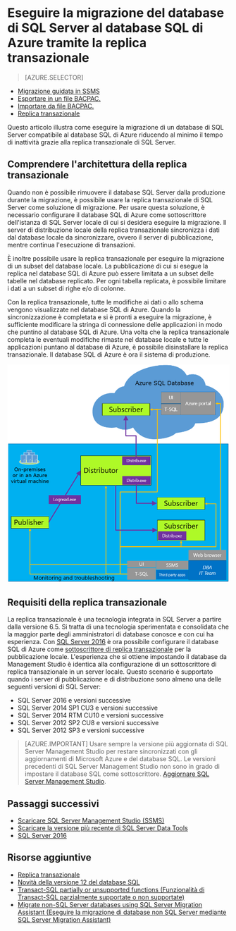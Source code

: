 <properties
   pageTitle="Migrare al database SQL tramite la replica transazionale | Microsoft Azure"
   description="Database SQL di Microsoft Azure, migrazione del database, importazione del database, replica transazionale"
   services="sql-database"
   documentationCenter=""
   authors="CarlRabeler"
   manager="jhubbard"
   editor=""/>

<tags
   ms.service="sql-database"
   ms.devlang="NA"
   ms.topic="article"
   ms.tgt_pltfrm="NA"
   ms.workload="sqldb-migrate"
   ms.date="08/23/2016"
   ms.author="carlrab"/>

# Eseguire la migrazione del database di SQL Server al database SQL di Azure tramite la replica transazionale

> [AZURE.SELECTOR]
- [Migrazione guidata in SSMS](sql-database-cloud-migrate-compatible-using-ssms-migration-wizard.md)
- [Esportare in un file BACPAC.](sql-database-cloud-migrate-compatible-export-bacpac-ssms.md)
- [Importare da file BACPAC.](sql-database-cloud-migrate-compatible-import-bacpac-ssms.md)
- [Replica transazionale](sql-database-cloud-migrate-compatible-using-transactional-replication.md)

Questo articolo illustra come eseguire la migrazione di un database di SQL Server compatibile al database SQL di Azure riducendo al minimo il tempo di inattività grazie alla replica transazionale di SQL Server.

## Comprendere l'architettura della replica transazionale

Quando non è possibile rimuovere il database SQL Server dalla produzione durante la migrazione, è possibile usare la replica transazionale di SQL Server come soluzione di migrazione. Per usare questa soluzione, è necessario configurare il database SQL di Azure come sottoscrittore dell'istanza di SQL Server locale di cui si desidera eseguire la migrazione. Il server di distribuzione locale della replica transazionale sincronizza i dati dal database locale da sincronizzare, ovvero il server di pubblicazione, mentre continua l'esecuzione di transazioni.

È inoltre possibile usare la replica transazionale per eseguire la migrazione di un subset del database locale. La pubblicazione di cui si esegue la replica nel database SQL di Azure può essere limitata a un subset delle tabelle nel database replicato. Per ogni tabella replicata, è possibile limitare i dati a un subset di righe e/o di colonne.

Con la replica transazionale, tutte le modifiche ai dati o allo schema vengono visualizzate nel database SQL di Azure. Quando la sincronizzazione è completata e si è pronti a eseguire la migrazione, è sufficiente modificare la stringa di connessione delle applicazioni in modo che puntino al database SQL di Azure. Una volta che la replica transazionale completa le eventuali modifiche rimaste nel database locale e tutte le applicazioni puntano al database di Azure, è possibile disinstallare la replica transazionale. Il database SQL di Azure è ora il sistema di produzione.

 ![Diagramma di SeedCloudTR](./media/sql-database-cloud-migrate/SeedCloudTR.png)

## Requisiti della replica transazionale

La replica transazionale è una tecnologia integrata in SQL Server a partire dalla versione 6.5. Si tratta di una tecnologia sperimentata e consolidata che la maggior parte degli amministratori di database conosce e con cui ha esperienza. Con [SQL Server 2016](https://www.microsoft.com/it-IT/cloud-platform/sql-server) è ora possibile configurare il database SQL di Azure come [sottoscrittore di replica transazionale](https://msdn.microsoft.com/library/mt589530.aspx) per la pubblicazione locale. L'esperienza che si ottiene impostando il database da Management Studio è identica alla configurazione di un sottoscrittore di replica transazionale in un server locale. Questo scenario è supportato quando i server di pubblicazione e di distribuzione sono almeno una delle seguenti versioni di SQL Server:

 - SQL Server 2016 e versioni successive
 - SQL Server 2014 SP1 CU3 e versioni successive
 - SQL Server 2014 RTM CU10 e versioni successive
 - SQL Server 2012 SP2 CU8 e versioni successive
 - SQL Server 2012 SP3 e versioni successive


> [AZURE.IMPORTANT] Usare sempre la versione più aggiornata di SQL Server Management Studio per restare sincronizzati con gli aggiornamenti di Microsoft Azure e del database SQL. Le versioni precedenti di SQL Server Management Studio non sono in grado di impostare il database SQL come sottoscrittore. [Aggiornare SQL Server Management Studio](https://msdn.microsoft.com/library/mt238290.aspx).


## Passaggi successivi

- [Scaricare SQL Server Management Studio (SSMS)](https://msdn.microsoft.com/library/mt238290.aspx)
- [Scaricare la versione più recente di SQL Server Data Tools](https://msdn.microsoft.com/library/mt204009.aspx)
- [SQL Server 2016](https://www.microsoft.com/it-IT/cloud-platform/sql-server)

## Risorse aggiuntive

- [Replica transazionale](https://msdn.microsoft.com/library/mt589530.aspx)
- [Novità della versione 12 del database SQL](sql-database-v12-whats-new.md)
- [Transact-SQL partially or unsupported functions (Funzionalità di Transact-SQL parzialmente supportate o non supportate)](sql-database-transact-sql-information.md)
- [Migrate non-SQL Server databases using SQL Server Migration Assistant (Eseguire la migrazione di database non SQL Server mediante SQL Server Migration Assistant)](http://blogs.msdn.com/b/ssma/)

<!---HONumber=AcomDC_0824_2016-->